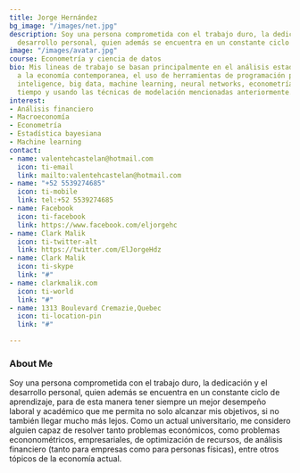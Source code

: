 ```yaml
---
title: Jorge Hernández
bg_image: "/images/net.jpg"
description: Soy una persona comprometida con el trabajo duro, la dedicación y el
  desarrollo personal, quien además se encuentra en un constante ciclo de aprendizaje
image: "/images/avatar.jpg"
course: Econometría y ciencia de datos
bio: Mis lineas de trabajo se basan principalmente en el análisis estadístico aplicado
  a la economía contemporanea, el uso de herramientas de programación para busisness
  inteligence, big data, machine learning, neural networks, econometría, series de
  tiempo y usando las técnicas de modelación mencionadas anteriormente.
interest:
- Análisis financiero
- Macroeconomía
- Econometría
- Estadística bayesiana
- Machine learning
contact:
- name: valentehcastelan@hotmail.com
  icon: ti-email
  link: mailto:valentehcastelan@hotmail.com
- name: "+52 5539274685"
  icon: ti-mobile
  link: tel:+52 5539274685
- name: Facebook
  icon: ti-facebook
  link: https://www.facebook.com/eljorgehc
- name: Clark Malik
  icon: ti-twitter-alt
  link: https://twitter.com/ElJorgeHdz
- name: Clark Malik
  icon: ti-skype
  link: "#"
- name: clarkmalik.com
  icon: ti-world
  link: "#"
- name: 1313 Boulevard Cremazie,Quebec
  icon: ti-location-pin
  link: "#"

---
```

### About Me

Soy una persona comprometida con el trabajo duro, la dedicación y el desarrollo personal, quien además se encuentra en un constante ciclo de aprendizaje, para de esta manera tener siempre un mejor desempeño laboral y académico que me permita no solo alcanzar mis objetivos, si no también llegar mucho más lejos. Como un actual universitario, me considero alguien capaz de resolver tanto problemas económicos, como problemas econonométricos, empresariales, de optimización de recursos, de análisis financiero (tanto para empresas como para personas físicas), entre otros tópicos de la economía actual.
